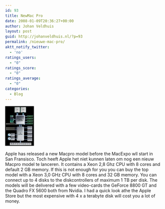 ```yaml
---
id: 93
title: NewMac Pro
date: 2008-01-09T20:36:27+00:00
author: Johan Veldhuis
layout: post
guid: http://johanveldhuis.nl/?p=93
permalink: /nieuwe-mac-pro/
aktt_notify_twitter:
  - 'no'
ratings_users:
  - "0"
ratings_score:
  - "0"
ratings_average:
  - "0"
categories:
  - Blog
---
```

[![Mac Pro](/wp-content/uploads/2008/03/macpro.thumbnail.jpg)](/wp-content/uploads/2008/03/macpro.jpg "Mac Pro")

Apple has released a new Macpro model before the MacExpo wll start in San Fransisco. Toch heeft Apple het niet kunnen laten om nog een nieuw Macpro model te lanceren. It contains a Xeon 2,8 Ghz CPU with 8 cores and default 2 GB memory. If this is not enough for you you can buy the top model with a Xeon 3,0 GHz CPU with 8 cores and 32 GB memory. You can connect up to 4 disks to the diskcontrollers of maximum 1 TB per disk. The models will be delivered with a few video-cards the GeForce 8800 GT and the Quadro FX 5600 both from Nvidia. I had a quick look athe the Apple Store but the most expensive with 4 x a terabyte disk will cost you a lot of money.